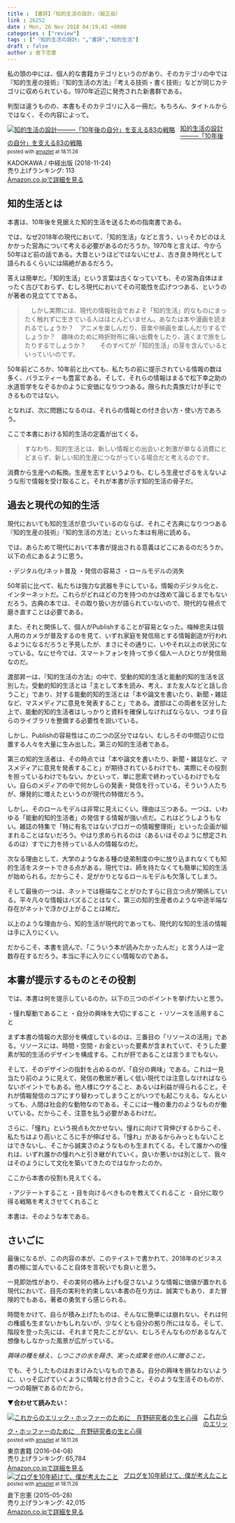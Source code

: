 ```yaml
---
title : 【書評】『知的生活の設計』（堀正岳）
link : 26252
date : Mon, 26 Nov 2018 04:19:42 +0000
categories : ["review"]
tags : ["『知的生活の設計』","書評","知的生活"]
draft : false
author : 倉下忠憲
---
```


私の頭の中には、個人的な書籍カテゴリというのがあり、そのカテゴリの中では『知的生産の技術』『知的生活の方法』『考える技術・書く技術』などが同じカテゴリに収められている。1970年近辺に発売された新書群である。

判型は違うものの、本書もそのカテゴリに入る一冊だ。もちろん、タイトルからではなく、その内容によって。

<div class="amazlet-box" style="margin-bottom:0px;"><div class="amazlet-image" style="float:left;margin:0px 12px 1px 0px;"><a href="http://www.amazon.co.jp/exec/obidos/ASIN/B07KPV95Y5/rashita1000-22/ref=nosim/" name="amazletlink" target="_blank"><img src="https://images-fe.ssl-images-amazon.com/images/I/41f3tN1pXLL._SL160_.jpg" alt="知的生活の設計―――「10年後の自分」を支える83の戦略" style="border: none;" /></a></div><div class="amazlet-info" style="line-height:120%; margin-bottom: 10px"><div class="amazlet-name" style="margin-bottom:10px;line-height:120%"><a href="http://www.amazon.co.jp/exec/obidos/ASIN/B07KPV95Y5/rashita1000-22/ref=nosim/" name="amazletlink" target="_blank">知的生活の設計―――「10年後の自分」を支える83の戦略</a><div class="amazlet-powered-date" style="font-size:80%;margin-top:5px;line-height:120%">posted with <a href="http://www.amazlet.com/" title="amazlet" target="_blank">amazlet</a> at 18.11.26</div></div><div class="amazlet-detail">KADOKAWA / 中経出版 (2018-11-24)<br />売り上げランキング: 113<br /></div><div class="amazlet-sub-info" style="float: left;"><div class="amazlet-link" style="margin-top: 5px"><a href="http://www.amazon.co.jp/exec/obidos/ASIN/B07KPV95Y5/rashita1000-22/ref=nosim/" name="amazletlink" target="_blank">Amazon.co.jpで詳細を見る</a></div></div></div><div class="amazlet-footer" style="clear: left"></div></div>

<h2>知的生活とは</h2>

本書は、10年後を見据えた知的生活を送るための指南書である。

では、なぜ2018年の現代において、「知的生活」などと言う、いっそカビのはえかかった営為について考える必要があるのだろうか。1970年と言えば、今から50年ほど前の話である。大昔というほどではないにせよ、古き良き時代として語られるくらいには隔絶があるだろう。

答えは簡単だ。「知的生活」という言葉は古くなっていても、その営為自体はまったく古びておらず、むしろ現代においてその可能性を広げつつある、というのが著者の見立ててである。

<blockquote>
　しかし実際には、現代の情報社会でおよそ「知的生活」的なものにまったく触れずに生きている人はほとんどいません。あなたは本や漫画を読まれるでしょうか？　アニメを楽しんだり、音楽や映画を楽しんだりするでしょうか？　趣味のために時折財布に痛い出費をしたり、遠くまで旅をしたりするでしょうか？　
　そのすべてが「知的生活」の芽を含んでいるといっていいのです。
</blockquote>

50年前どころか、10年前と比べても、私たちの前に提示されている情報の数は多く、バラエティーも豊富である。そして、それらの情報はまるで松下幸之助の水道哲学をなぞるかのように安価になりつつある。限られた貴族だけが手にできるものではない。

となれば、次に問題になるのは、それらの情報との付き合い方・使い方であろう。

ここで本書における知的生活の定義が出てくる。

<blockquote>
すなわち、知的生活とは、新しい情報との出会いと刺激が単なる消費にとどまらず、新しい知的生産につながっている場合だと考えるのです。
</blockquote>

消費から生産への転換。生産を志すというよりも、むしろ生産せざるをえないような形で情報を受け取ること。それが本書が示す知的生活の骨子だ。

<h2>過去と現代の知的生活</h2>

現代においても知的生活が息づいているのならば、それこそ古典になりつつある『知的生産の技術』『知的生活の方法』といった本は有用に読める。

では、あらためて現代において本書が提出される意義はどこにあるのだろうか。以下の点にあるように思う。

・デジタル化/ネット普及
・発信の容易さ
・ロールモデルの消失

50年前に比べて、私たちは強力な武器を手にしている。情報のデジタル化と、インターネットだ。これらがどれほどの力を持つのかは改めて論じるまでもないだろう。古典の本では、その取り扱い方が語られていないので、現代的な視点で磨き直すことは必要である。

また、それと関係して、個人がPublishすることが容易となった。梅棹忠夫は個人用のカメラが普及するのを見て、いずれ家庭を発信局とする情報創造が行われるようになるだろうと予見したが、まさにその通りに、いやそれ以上の状況になっている。なにせ今では、スマートフォンを持って歩く個人一人ひとりが発信局なのだ。

渡部昇一は、『知的生活の方法』の中で、受動的知的生活と能動的知的生活を区別した。受動的知的生活とは「主として本を読み、考え、また友人などと話し合うこと」であり、対する能動的知的生活とは「本や論文を書いたり、新聞・雑誌など、マスメディアに意見を発表すること」である。渡部はこの両者を区分した上で、能動的知的生活者はしっかりと資料を確保しなければならない、つまり自らのライブラリを整備する必要性を説いている。

しかし、Publishの容易性はこの二つの区分ではない、むしろその中間辺りに位置する人々を大量に生み出した。第三の知的生活者である。

第三の知的生活者は、その時点では「本や論文を書いたり、新聞・雑誌など、マスメディアに意見を発表すること」が期待されているわけでも、実際にその役割を担っているわけでもない。かといって、単に思索で終わっているわけでもない。自らのメディアの中で何かしらの発表・発信を行っている。そういう人たちが、爆発的に増えたというのが現代の特徴だろう。

しかし、そのロールモデルは非常に見えにくい。理由は三つある。一つは、いわゆる「能動的知的生活者」の発信する情報が強い点だ。これはどうしようもない。雑誌の特集で「特に有名ではないブロガーの情報整理術」といった企画が組まれることはないだろう。やはり求められるのは（あるいはそのように想定されるのは）すでに力を持っている人の情報なのだ。

次なる理由として、大学のようなある種の徒弟制度の中に放り込まれなくても知的生活をスタートできる点がある。現代では、師を持たなくても簡単に知的生活が始められる。だからこそ、足がかりとなるロールモデルも欠落してしまう。

そして最後の一つは、ネットでは極端なことがひたすらに目立つ点が関係している。平々凡々な情報はバズることはなく、第三の知的生産者のような中途半端な存在がネットで浮かび上がることは稀だ。

以上のような理由から、知的生活が現代的であっても、現代的な知的生活の情報は手に入りにくい。

だからこそ、本書を読んで、「こういう本が読みたかったんだ」と言う人は一定数存在するだろう。本当に手に入りにくい情報なのである。

<h2>本書が提示するものとその役割</h2>

では、本書は何を提示しているのか。以下の三つのポイントを挙げたいと思う。

・憧れ駆動であること
・自分の興味を大切にすること
・リソースを活用すること

まず本書の情報の大部分を構成しているのは、三番目の「リソースの活用」である。リソースには、時間・空間・お金といった要素が含まれていて、そうした要素が知的生活のデザインを構成する。これが肝であることは言うまでもない。

そして、そのデザインの指針を占めるのが、「自分の興味」である。これは一見当たり前のように見えて、発信の敷居が著しく低い現代では注意しなければならないポイントでもある。他人様にウケること、あるいは利益が得られること。それが情報発信のコアにすり替わってしまうことがいつでも起こりえる。なんといっても、人間は社会的な動物なのである。そこには一種の重力のようなものが働いている。だからこそ、注意を払う必要があるわけだ。

さらに、「憧れ」という視点も欠かせない。憧れに向けて背伸びするからこそ、私たちはより高いところに手が伸ばせる。「憧れ」があるからみっともないことはできないし、そこから誠実さのようなものも生まれてくる。そして誰かへの憧れは、いずれ誰かの憧れへと引き継がれていく。良いか悪いかは別として、我々はそのようにして文化を築いてきたのではなかったのか。

ここから本書の役割も見えてくる。

・アジテートすること
・目を向けるべきものを教えてくれること
・自分に取り得る戦略を考えさせてくれること

本書は、そのような本である。

<h2>さいごに</h2>

最後になるが、この内容の本が、このテイストで書かれて、2018年のビジネス書の棚に並んでいること自体を言祝いでも良いと思う。

一見即効性があり、その実何の積み上げも促さないような情報に価値が置かれる現代において、目先の実利を約束しない本書の在り方は、誠実でもあり、また冒険的でもある。著者の勇気すら感じられる。

時間をかけて、自らが積み上げたものは、そんなに簡単には崩れない。それは何の権威も生まないかもしれないが、少なくとも自分の拠り所にはなる。そして、階段を登った先には、それまで見たことがない、むしろそんなものがあるなんて想像もしなかった風景が広がっている。

<em>興味の種を植え、しつこさの水を蒔き、実った成果を他の人に贈ること。</em>

でも、そうしたものはおまけみたいなものである。自分の興味を損なわないように、いっそ広げていくように情報と付き合うこと。そのような生活そのものが、一つの報酬であるのだから。

<strong>▼合わせて読みたい：</strong>

<div class="amazlet-box" style="margin-bottom:0px;"><div class="amazlet-image" style="float:left;margin:0px 12px 1px 0px;"><a href="http://www.amazon.co.jp/exec/obidos/ASIN/B01DSWKU8S/rashita1000-22/ref=nosim/" name="amazletlink" target="_blank"><img src="https://images-fe.ssl-images-amazon.com/images/I/41znPBJDvdL._SL160_.jpg" alt="これからのエリック・ホッファーのために　在野研究者の生と心得" style="border: none;" /></a></div><div class="amazlet-info" style="line-height:120%; margin-bottom: 10px"><div class="amazlet-name" style="margin-bottom:10px;line-height:120%"><a href="http://www.amazon.co.jp/exec/obidos/ASIN/B01DSWKU8S/rashita1000-22/ref=nosim/" name="amazletlink" target="_blank">これからのエリック・ホッファーのために　在野研究者の生と心得</a><div class="amazlet-powered-date" style="font-size:80%;margin-top:5px;line-height:120%">posted with <a href="http://www.amazlet.com/" title="amazlet" target="_blank">amazlet</a> at 18.11.26</div></div><div class="amazlet-detail">東京書籍 (2016-04-08)<br />売り上げランキング: 65,784<br /></div><div class="amazlet-sub-info" style="float: left;"><div class="amazlet-link" style="margin-top: 5px"><a href="http://www.amazon.co.jp/exec/obidos/ASIN/B01DSWKU8S/rashita1000-22/ref=nosim/" name="amazletlink" target="_blank">Amazon.co.jpで詳細を見る</a></div></div></div><div class="amazlet-footer" style="clear: left"></div></div>

<div class="amazlet-box" style="margin-bottom:0px;"><div class="amazlet-image" style="float:left;margin:0px 12px 1px 0px;"><a href="http://www.amazon.co.jp/exec/obidos/ASIN/B00YI05M1K/rashita1000-22/ref=nosim/" name="amazletlink" target="_blank"><img src="https://images-fe.ssl-images-amazon.com/images/I/41qzGeKnNEL._SL160_.jpg" alt="ブログを10年続けて、僕が考えたこと" style="border: none;" /></a></div><div class="amazlet-info" style="line-height:120%; margin-bottom: 10px"><div class="amazlet-name" style="margin-bottom:10px;line-height:120%"><a href="http://www.amazon.co.jp/exec/obidos/ASIN/B00YI05M1K/rashita1000-22/ref=nosim/" name="amazletlink" target="_blank">ブログを10年続けて、僕が考えたこと</a><div class="amazlet-powered-date" style="font-size:80%;margin-top:5px;line-height:120%">posted with <a href="http://www.amazlet.com/" title="amazlet" target="_blank">amazlet</a> at 18.11.26</div></div><div class="amazlet-detail">倉下忠憲 (2015-05-28)<br />売り上げランキング: 42,015<br /></div><div class="amazlet-sub-info" style="float: left;"><div class="amazlet-link" style="margin-top: 5px"><a href="http://www.amazon.co.jp/exec/obidos/ASIN/B00YI05M1K/rashita1000-22/ref=nosim/" name="amazletlink" target="_blank">Amazon.co.jpで詳細を見る</a></div></div></div><div class="amazlet-footer" style="clear: left"></div></div>


